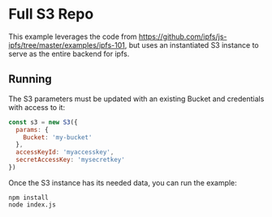 Full S3 Repo
======

This example leverages the code from https://github.com/ipfs/js-ipfs/tree/master/examples/ipfs-101,
but uses an instantiated S3 instance to serve as the entire backend for ipfs.

## Running
The S3 parameters must be updated with an existing Bucket and credentials with access to it:
```js
const s3 = new S3({
  params: {
    Bucket: 'my-bucket'
  },
  accessKeyId: 'myaccesskey',
  secretAccessKey: 'mysecretkey'
})
```

Once the S3 instance has its needed data, you can run the example:
```
npm install
node index.js
```